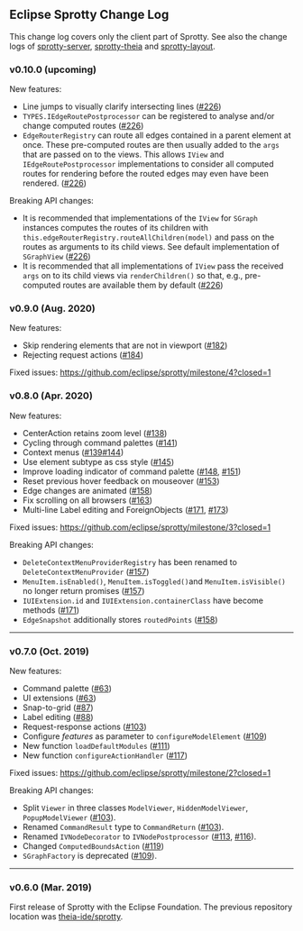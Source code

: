 ## Eclipse Sprotty Change Log

This change log covers only the client part of Sprotty. See also the change logs of [sprotty-server](https://github.com/eclipse/sprotty-server/blob/master/CHANGELOG.md), [sprotty-theia](https://github.com/eclipse/sprotty-theia/blob/master/CHANGELOG.md) and [sprotty-layout](https://github.com/eclipse/sprotty-layout/blob/master/CHANGELOG.md).

### v0.10.0 (upcoming)

New features:
 * Line jumps to visually clarify intersecting lines ([#226](https://github.com/eclipse/sprotty/pull/226))
 * `TYPES.IEdgeRoutePostprocessor` can be registered to analyse and/or change computed routes ([#226](https://github.com/eclipse/sprotty/pull/226))
 * `EdgeRouterRegistry` can route all edges contained in a parent element at once. These pre-computed routes are then usually added to the `args` that are passed on to the views. This allows `IView` and `IEdgeRoutePostprocessor` implementations to consider all computed routes for rendering before the routed edges may even have been rendered. ([#226](https://github.com/eclipse/sprotty/pull/226))

Breaking API changes:
 * It is recommended that implementations of the `IView` for `SGraph` instances computes the routes of its children with `this.edgeRouterRegistry.routeAllChildren(model)` and pass on the routes as arguments to its child views. See default implementation of `SGraphView` ([#226](https://github.com/eclipse/sprotty/pull/226))
 * It is recommended that all implementations of `IView` pass the received `args` on to its child views via `renderChildren()` so that, e.g., pre-computed routes are available them by default ([#226](https://github.com/eclipse/sprotty/pull/226))

### v0.9.0 (Aug. 2020)

New features:
 * Skip rendering elements that are not in viewport ([#182](https://github.com/eclipse/sprotty/pull/182))
 * Rejecting request actions ([#184](https://github.com/eclipse/sprotty/pull/184))

Fixed issues: https://github.com/eclipse/sprotty/milestone/4?closed=1

### v0.8.0 (Apr. 2020)

New features:
 * CenterAction retains zoom level ([#138](https://github.com/eclipse/sprotty/pull/138))
 * Cycling through command palettes ([#141](https://github.com/eclipse/sprotty/pull/141))
 * Context menus ([#139](https://github.com/eclipse/sprotty/pull/139)[#144](https://github.com/eclipse/sprotty/pull/144)) 
 * Use element subtype as css style ([#145](https://github.com/eclipse/sprotty/pull/145))
 * Improve loading indicator of command palette ([#148](https://github.com/eclipse/sprotty/pull/148), [#151](https://github.com/eclipse/sprotty/pull/151))
 * Reset previous hover feedback on mouseover ([#153](https://github.com/eclipse/sprotty/pull/153)) 
 * Edge changes are animated ([#158](https://github.com/eclipse/sprotty/pull/158)) 
 * Fix scrolling on all browsers ([#163](https://github.com/eclipse/sprotty/pull/163))
 * Multi-line Label editing and ForeignObjects ([#171](https://github.com/eclipse/sprotty/pull/171), [#173](https://github.com/eclipse/sprotty/pull/173))
 
Fixed issues: https://github.com/eclipse/sprotty/milestone/3?closed=1

Breaking API changes:
 * `DeleteContextMenuProviderRegistry` has been renamed to `DeleteContextMenuProvider` ([#157](https://github.com/eclipse/sprotty/pull/#157))
 * `MenuItem.isEnabled()`, `MenuItem.isToggled()`and `MenuItem.isVisible()` no longer return promises  ([#157](https://github.com/eclipse/sprotty/pull/#157))
 * `IUIExtension.id` and `IUIExtension.containerClass` have become methods  ([#171](https://github.com/eclipse/sprotty/pull/#171))
 * `EdgeSnapshot` additionally stores `routedPoints` ([#158](https://github.com/eclipse/sprotty/pull/#158))

-----

### v0.7.0 (Oct. 2019)

New features:

 * Command palette ([#63](https://github.com/eclipse/sprotty/pull/63))
 * UI extensions  ([#63](https://github.com/eclipse/sprotty/pull/63))
 * Snap-to-grid ([#87](https://github.com/eclipse/sprotty/pull/87))
 * Label editing ([#88](https://github.com/eclipse/sprotty/pull/88))
 * Request-response actions ([#103](https://github.com/eclipse/sprotty/pull/103))
 * Configure _features_ as parameter to `configureModelElement` ([#109](https://github.com/eclipse/sprotty/pull/109))
 * New function `loadDefaultModules` ([#111](https://github.com/eclipse/sprotty/pull/111))
 * New function `configureActionHandler` ([#117](https://github.com/eclipse/sprotty/pull/117))

Fixed issues: https://github.com/eclipse/sprotty/milestone/2?closed=1

Breaking API changes:

 * Split `Viewer` in three classes `ModelViewer`, `HiddenModelViewer`, `PopupModelViewer` ([#103](https://github.com/eclipse/sprotty/pull/103)).
 * Renamed `CommandResult` type to `CommandReturn` ([#103](https://github.com/eclipse/sprotty/pull/103)).
 * Renamed `IVNodeDecorator` to `IVNodePostprocessor` ([#113](https://github.com/eclipse/sprotty/pull/113), [#116](https://github.com/eclipse/sprotty/pull/116)).
 * Changed `ComputedBoundsAction` ([#119](https://github.com/eclipse/sprotty/pull/119))
 * `SGraphFactory` is deprecated ([#109](https://github.com/eclipse/sprotty/pull/109)).

-----

### v0.6.0 (Mar. 2019)

First release of Sprotty with the Eclipse Foundation. The previous repository location was [theia-ide/sprotty](https://github.com/theia-ide/sprotty).
